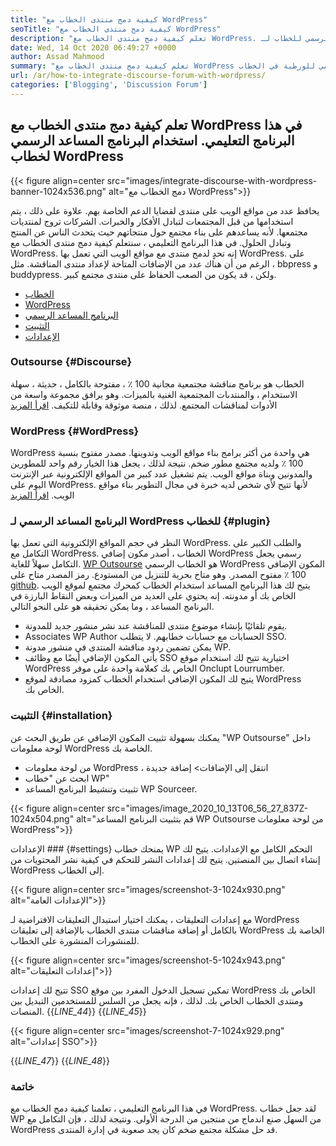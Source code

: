 ```yaml
---
title: "كيفية دمج منتدى الخطاب مع WordPress" 
seoTitle: "كيفية دمج منتدى الخطاب مع WordPress" 
description: "تعلم كيفية دمج منتدى الخطاب مع WordPress. تركيب وتكوين البرنامج المساعد الرسمي للخطاب لـ WordPress." 
date: Wed, 14 Oct 2020 06:49:27 +0000
author: Assad Mahmood
summary: "تعلم كيفية دمج منتدى الخطاب مع WordPress في هذا البرنامج التعليمي. باستخدام البرنامج المساعد الرسمي للورطية في الخطاب" 
url: /ar/how-to-integrate-discourse-forum-with-wordpress/
categories: ['Blogging', 'Discussion Forum']
---
```


## تعلم كيفية دمج منتدى الخطاب مع WordPress في هذا البرنامج التعليمي. استخدام البرنامج المساعد الرسمي لخطاب WordPress

{{< figure align=center src="images/integrate-discourse-with-wordpress-banner-1024x536.png" alt="دمج الخطاب مع WordPress">}}

يحافظ عدد من مواقع الويب على منتدى لقضايا الدعم الخاصة بهم. علاوة على ذلك ، يتم استخدامها من قبل المجتمعات لتبادل الأفكار والخبرات. الشركات تروج لمنتديات مجتمعها. لأنه يساعدهم على بناء مجتمع حول منتجاتهم حيث يتحدث الناس عن المنتج وتبادل الحلول. في هذا البرنامج التعليمي ، سنتعلم كيفية دمج منتدى الخطاب مع WordPress.
إنه تحدٍ لدمج منتدى مع مواقع الويب التي تعمل بها WordPress. على الرغم من أن هناك عدد من الإضافات المتاحة لإعداد منتدى المناقشة. مثل ، bbpress و buddypress. ولكن ، قد يكون من الصعب الحفاظ على منتدى مجتمع كبير.
  * [الخطاب][1]
  * [WordPress][2]
  * [البرنامج المساعد الرسمي][3]
  * [التثبيت][4]
  * [الإعدادات][5]

### Outsourse   {#Discourse}
الخطاب هو برنامج مناقشة مجتمعية مجانية 100 ٪ ، مفتوحة بالكامل ، حديثة ، سهلة الاستخدام ، والمنتدىات المجتمعية الغنية بالميزات. وهو يرافق مجموعة واسعة من الأدوات لمناقشات المجتمع. لذلك ، منصة موثوقة وقابلة للتكيف. [اقرأ المزيد][6]

### WordPress   {#WordPress}
WordPress هي واحدة من أكثر برامج بناء مواقع الويب وتدوينها. مصدر مفتوح بنسبة 100 ٪ ولديه مجتمع مطور ضخم. نتيجة لذلك ، يجعل هذا الخيار رقم واحد للمطورين والمدونين وبناة مواقع الويب. يتم تشغيل عدد كبير من المواقع الإلكترونية عبر الإنترنت اليوم على WordPress. لأنها تتيح لأي شخص لديه خبرة في مجال التطوير بناء مواقع الويب. [اقرأ المزيد][7]

### البرنامج المساعد الرسمي لـ WordPress للخطاب   {#plugin}
النظر في حجم المواقع الإلكترونية التي تعمل بها WordPress. والطلب الكبير على التكامل مع WordPress. الخطاب ، أصدر مكون إضافي WordPress رسمي يجعل التكامل سهلاً للغاية.
[WP Outsourse][8] هو الخطاب الرسمي WordPress المكون الإضافي 100 ٪ مفتوح المصدر. وهو متاح بحرية للتنزيل من المستودع. رمز المصدر متاح على [github][9].
يتيح لك هذا البرنامج المساعد استخدام الخطاب كمحرك مجتمع لموقع الويب الخاص بك أو مدونته. إنه يحتوي على العديد من الميزات وبعض النقاط البارزة في البرنامج المساعد ، وما يمكن تحقيقه هو على النحو التالي.
  * يقوم تلقائيًا بإنشاء موضوع منتدى للمناقشة عند نشر منشور جديد للمدونة.
  * Associates WP Author الحسابات مع حسابات خطابهم. لا يتطلب SSO.
  * يمكن تضمين ردود مناقشة المنتدى في منشور مدونة WP.
  * يأتي المكون الإضافي أيضًا مع وظائف SSO اختيارية تتيح لك استخدام موقع WordPress الخاص بك كعلامة واحدة على موفر Onclupt Lourrumber.
  * يتيح لك المكون الإضافي استخدام الخطاب كمزود مصادقة لموقع WordPress الخاص بك.

### التثبيت   {#installation}
يمكنك بسهولة تثبيت المكون الإضافي عن طريق البحث عن "WP Outsourse" داخل لوحة معلومات WordPress الخاصة بك.
  * من لوحة معلومات WordPress ، انتقل إلى الإضافات> إضافة جديدة
  * ابحث عن "خطاب WP"
  * تثبيت وتنشيط البرنامج المساعد WP Sourceer.

{{< figure align=center src="images/image_2020_10_13T06_56_27_837Z-1024x504.png" alt="قم بتثبيت البرنامج المساعد WP Outsourse من لوحة معلومات WordPress">}}


الإعدادات ###  {#settings}
يمنحك خطاب WP التحكم الكامل مع الإعدادات. يتيح لك إنشاء اتصال بين المنصتين. يتيح لك إعدادات النشر للتحكم في كيفية نشر المحتويات من WordPress إلى الخطاب.

{{< figure align=center src="images/screenshot-3-1024x930.png" alt="الإعدادات العامة">}}

مع إعدادات التعليقات ، يمكنك اختيار استبدال التعليقات الافتراضية لـ WordPress بالكامل أو إضافة مناقشات منتدى الخطاب بالإضافة إلى تعليقات WordPress الخاصة بك للمنشورات المنشورة على الخطاب.

{{< figure align=center src="images/screenshot-5-1024x943.png" alt="إعدادات التعليقات">}}

تتيح لك إعدادات SSO تمكين تسجيل الدخول المفرد بين موقع WordPress الخاص بك ومنتدى الخطاب الخاص بك. لذلك ، فإنه يجعل من السلس للمستخدمين التبديل بين المنصات.
{{_LINE_44_}}
{{_LINE_45_}}

{{< figure align=center src="images/screenshot-7-1024x929.png" alt="إعدادات SSO">}}

{{_LINE_47_}}
{{_LINE_48_}}

### خاتمة
في هذا البرنامج التعليمي ، تعلمنا كيفية دمج الخطاب مع WordPress. لقد جعل خطاب WP من السهل صنع اندماج من منتجين من الدرجة الأولى. ونتيجة لذلك ، فإن التكامل مع WordPress قد حل مشكلة مجتمع ضخم كان يجد صعوبة في إدارة المنتدى.

  
[1]: #discourse
[2]: #wordpress
[3]: #plugin
[4]: #installation
[5]: #settings
[6]: https://products.containerize.com/discussion-forum/discourse
[7]: https://products.containerize.com/blogging/wordpress
[8]: https://wordpress.org/plugins/wp-discourse/
[9]: https://github.com/discourse/wp-discourse
